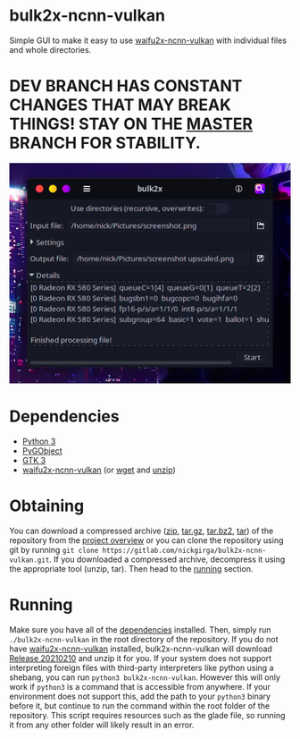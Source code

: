 # bulk2x-ncnn-vulkan
Simple GUI to make it easy to use [waifu2x-ncnn-vulkan](https://github.com/nihui/waifu2x-ncnn-vulkan) with individual files and whole directories.

# DEV BRANCH HAS CONSTANT CHANGES THAT MAY BREAK THINGS! STAY ON THE [MASTER](https://gitlab.com/nickgirga/bulk2x-ncnn-vulkan/-/tree/master) BRANCH FOR STABILITY.

![screenshot_0.png](.screenshots/screenshot_0.png)

# Dependencies
 - [Python 3](https://www.python.org/downloads/)
 - [PyGObject](https://pypi.org/project/PyGObject/)
 - [GTK 3](https://www.gtk.org/)
 - [waifu2x-ncnn-vulkan](https://github.com/nihui/waifu2x-ncnn-vulkan) (or [wget](https://www.gnu.org/software/wget/wget.html) and [unzip](http://infozip.sourceforge.net/UnZip.html))

# Obtaining
You can download a compressed archive ([zip](https://gitlab.com/nickgirga/bulk2x-ncnn-vulkan/-/archive/master/bulk2x-ncnn-vulkan-master.zip), [tar.gz](https://gitlab.com/nickgirga/bulk2x-ncnn-vulkan/-/archive/master/bulk2x-ncnn-vulkan-master.tar.gz), [tar.bz2](https://gitlab.com/nickgirga/bulk2x-ncnn-vulkan/-/archive/master/bulk2x-ncnn-vulkan-master.tar.bz2), [tar](https://gitlab.com/nickgirga/bulk2x-ncnn-vulkan/-/archive/master/bulk2x-ncnn-vulkan-master.tar)) of the repository from the [project overview](https://gitlab.com/nickgirga/bulk2x-ncnn-vulkan) or you can clone the repository using git by running `git clone https://gitlab.com/nickgirga/bulk2x-ncnn-vulkan.git`. If you downloaded a compressed archive, decompress it using the appropriate tool (unzip, tar). Then head to the [running](#running) section.

# Running
Make sure you have all of the [dependencies](#dependencies) installed. Then, simply run `./bulk2x-ncnn-vulkan` in the root directory of the repository. If you do not have [waifu2x-ncnn-vulkan](https://github.com/nihui/waifu2x-ncnn-vulkan) installed, bulk2x-ncnn-vulkan will download [Release 20210210](https://github.com/nihui/waifu2x-ncnn-vulkan/releases/tag/20210210) and unzip it for you. If your system does not support interpreting foreign files with third-party interpreters like python using a shebang, you can run `python3 bulk2x-ncnn-vulkan`. However this will only work if `python3` is a command that is accessible from anywhere. If your environment does not support this, add the path to your `python3` binary before it, but continue to run the command within the root folder of the repository. This script requires resources such as the glade file, so running it from any other folder will likely result in an error.
